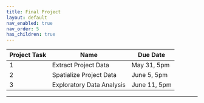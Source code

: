 ```yaml
---
title: Final Project
layout: default
nav_enabled: true
nav_order: 5
has_children: true
---
```


| Project Task | Name | Due Date     |
|--------------|------|--------------|
| 1            | Extract Project Data     | May 31, 5pm  |
| 2            | Spatialize Project Data     | June 5, 5pm  |
| 3            |  Exploratory Data Analysis    | June 11, 5pm |

------------------------------------------------------------------------
